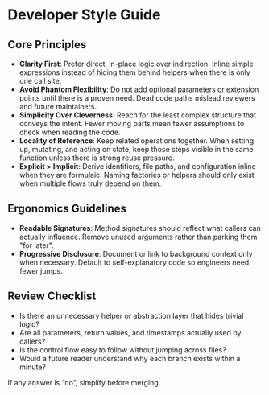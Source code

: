 # Developer Style Guide

## Core Principles
- **Clarity First**: Prefer direct, in-place logic over indirection. Inline simple expressions instead of hiding them behind helpers when there is only one call site.
- **Avoid Phantom Flexibility**: Do not add optional parameters or extension points until there is a proven need. Dead code paths mislead reviewers and future maintainers.
- **Simplicity Over Cleverness**: Reach for the least complex structure that conveys the intent. Fewer moving parts mean fewer assumptions to check when reading the code.
- **Locality of Reference**: Keep related operations together. When setting up, mutating, and acting on state, keep those steps visible in the same function unless there is strong reuse pressure.
- **Explicit > Implicit**: Derive identifiers, file paths, and configuration inline when they are formulaic. Naming factories or helpers should only exist when multiple flows truly depend on them.

## Ergonomics Guidelines
- **Readable Signatures**: Method signatures should reflect what callers can actually influence. Remove unused arguments rather than parking them "for later".
- **Progressive Disclosure**: Document or link to background context only when necessary. Default to self-explanatory code so engineers need fewer jumps.


## Review Checklist
- Is there an unnecessary helper or abstraction layer that hides trivial logic?
- Are all parameters, return values, and timestamps actually used by callers?
- Is the control flow easy to follow without jumping across files?
- Would a future reader understand why each branch exists within a minute?

If any answer is “no”, simplify before merging.
